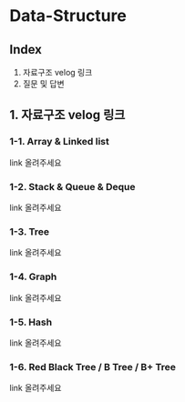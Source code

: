 # Data-Structure

## Index
1. 자료구조 velog 링크
2. 질문 및 답변

## 1. 자료구조 velog 링크
### 1-1. Array & Linked list
link 올려주세요
### 1-2. Stack & Queue & Deque
link 올려주세요
### 1-3. Tree
link 올려주세요
### 1-4. Graph
link 올려주세요
### 1-5. Hash
link 올려주세요
### 1-6. Red Black Tree / B Tree / B+ Tree
link 올려주세요